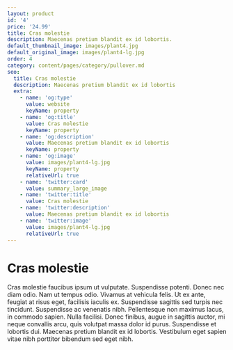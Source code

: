 ```yaml
---
layout: product
id: '4'
price: '24.99'
title: Cras molestie
description: Maecenas pretium blandit ex id lobortis.
default_thumbnail_image: images/plant4.jpg
default_original_image: images/plant4-lg.jpg
order: 4
category: content/pages/category/pullover.md
seo:
  title: Cras molestie
  description: Maecenas pretium blandit ex id lobortis
  extra:
    - name: 'og:type'
      value: website
      keyName: property
    - name: 'og:title'
      value: Cras molestie
      keyName: property
    - name: 'og:description'
      value: Maecenas pretium blandit ex id lobortis
      keyName: property
    - name: 'og:image'
      value: images/plant4-lg.jpg
      keyName: property
      relativeUrl: true
    - name: 'twitter:card'
      value: summary_large_image
    - name: 'twitter:title'
      value: Cras molestie
    - name: 'twitter:description'
      value: Maecenas pretium blandit ex id lobortis
    - name: 'twitter:image'
      value: images/plant4-lg.jpg
      relativeUrl: true
---
```


# Cras molestie

Cras molestie faucibus ipsum ut vulputate. Suspendisse potenti. Donec nec diam odio. Nam ut tempus odio. Vivamus at vehicula felis. Ut ex ante, feugiat at risus eget, facilisis iaculis ex. Suspendisse sagittis sed turpis nec tincidunt. Suspendisse ac venenatis nibh. Pellentesque non maximus lacus, in commodo sapien. Nulla facilisi. Donec finibus, augue in sagittis auctor, mi neque convallis arcu, quis volutpat massa dolor id purus. Suspendisse et lobortis dui. Maecenas pretium blandit ex id lobortis. Vestibulum eget sapien vitae nibh porttitor bibendum sed eget nibh.